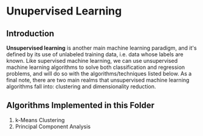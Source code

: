 # Unupervised Learning

## Introduction
**Unsupervised learning** is another main machine learning paradigm, and it's defined by its use of unlabeled training data, i.e. data whose labels are known. Like supervised machine learning, we can use unsupervised machine learning algorithms to solve both classification and regression problems, and will do so with the algorithms/techniques listed below. As a final note, there are two main realms that unsupervised machine learning algorithms fall into: clustering and dimensionality reduction.

## Algorithms Implemented in this Folder

1. k-Means Clustering
2. Principal Component Analysis